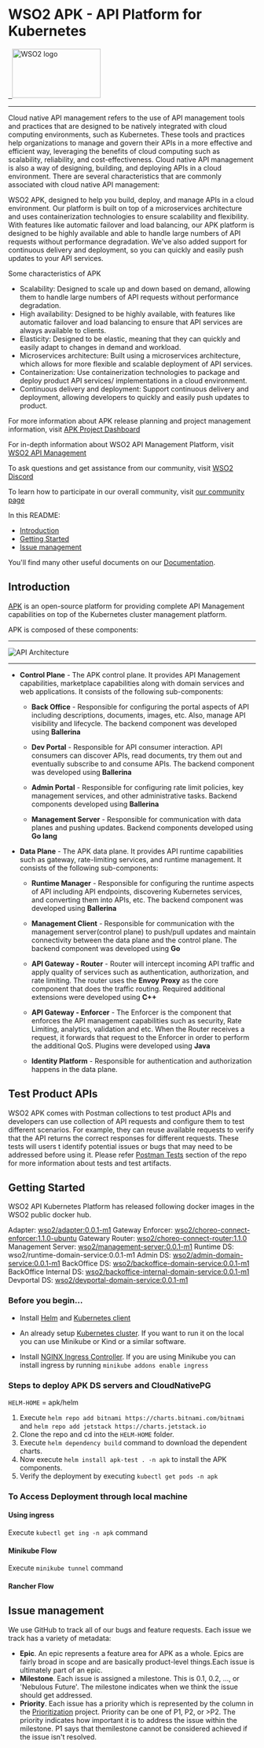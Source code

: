 # WSO2 APK - API Platform for Kubernetes

<a href="https://wso2.com/">  <img src="https://raw.githubusercontent.com/wso2/apk/main/logo/wso2-logo.png" alt="WSO2 logo" title="WSO2" height="100" width="180" /></a>

---
Cloud native API management refers to the use of API management tools and practices that are designed to be natively integrated with cloud computing environments, such as Kubernetes. These tools and practices help organizations to manage and govern their APIs in a more effective and efficient way, leveraging the benefits of cloud computing such as scalability, reliability, and cost-effectiveness.  Cloud native API management is also a way of designing, building, and deploying APIs in a cloud environment. There are several characteristics that are commonly associated with cloud native API management:

WSO2 APK, designed to help you build, deploy, and manage APIs in a cloud environment. Our platform is built on top of a microservices architecture and uses containerization technologies to ensure scalability and flexibility. With features like automatic failover and load balancing, our APK platform is designed to be highly available and able to handle large numbers of API requests without performance degradation. We've also added support for continuous delivery and deployment, so you can quickly and easily push updates to your API services.


Some characteristics of APK
- Scalability: Designed to scale up and down based on demand, allowing them to handle large numbers of API requests without performance degradation.
- High availability: Designed to be highly available, with features like automatic failover and load balancing to ensure that API services are always available to clients.
- Elasticity: Designed to be elastic, meaning that they can quickly and easily adapt to changes in demand and workload.
- Microservices architecture: Built using a microservices architecture, which allows for more flexible and scalable deployment of API services.
- Containerization: Use containerization technologies to package and deploy product API services/ implementations in a cloud environment.
- Continuous delivery and deployment: Support continuous delivery and deployment, allowing developers to quickly and easily push updates to product.



For more information about APK release planning and project management information, visit [APK Project Dashboard](https://github.com/orgs/wso2/projects/80/)

For in-depth information about WSO2 API Management Platform, visit [WSO2 API Management](https://wso2.com/api-manager/)

To ask questions and get assistance from our community, visit [WSO2 Discord](https://discord.com/invite/Xa5VubmThw?utm_source=wso2-dev&utm_medium=link&utm_campaign=wso2-dev_link_from-dev-homepage_221002)

To learn how to participate in our overall community, visit [our community page](https://wso2.com/community/)

In this README:
- [Introduction](#introduction)
- [Getting Started](#getting-started)
- [Issue management](#issue-management)

You'll find many other useful documents on our [Documentation](https://wso2.com/documentation/).
## Introduction
[APK](https://github.com/wso2/apk) is an open-source platform for providing complete API Management capabilities on top of the Kubernetes cluster management platform.

APK is composed of these components:

___

<img src="https://raw.githubusercontent.com/wso2/apk/main/logo/architecture.png" alt="API Architecture" title="APKArchitecture" />

___

- **Control Plane** - The APK control plane. It provides API Management capabilities, marketplace capabilities along with domain services and web applications. It consists of the following sub-components:

   - **Back Office** - Responsible for configuring the portal aspects of API including descriptions, documents, images, etc. Also, manage API visibility and lifecycle. The backend component was developed using **Ballerina**

   - **Dev Portal** - Responsible for API consumer interaction. API consumers can discover APIs, read documents, try them out and eventually subscribe to and consume APIs. The backend component was developed using **Ballerina**
  
   - **Admin Portal** - Responsible for configuring rate limit policies, key management services, and other administrative tasks. Backend components developed using **Ballerina**
  
   - **Management Server** - Responsible for communication with data planes and pushing updates. Backend components developed using **Go lang** 

- **Data Plane** - The APK data plane. It provides API runtime capabilities such as gateway, rate-limiting services, and runtime management. It consists of the following sub-components:
  
   - **Runtime Manager** - Responsible for configuring the runtime aspects of API including API endpoints, discovering Kubernetes services, and converting them into APIs, etc. The backend component was developed using **Ballerina**
  
   - **Management Client** - Responsible for communication with the management server(control plane) to push/pull updates and maintain connectivity between the data plane and the control plane. The backend component was developed using **Go** 
  
   - **API Gateway - Router** - Router will intercept incoming API traffic and apply quality of services such as authentication, authorization, and rate limiting. The router uses the **Envoy Proxy** as the core component that does the traffic routing. Required additional extensions were developed using **C++**

   - **API Gateway - Enforcer** - The Enforcer is the component that enforces the API management capabilities such as security, Rate Limiting, analytics, validation and etc. When the Router receives a request, it forwards that request to the Enforcer in order to perform the additional QoS. Plugins were developed using **Java** 
 
   - **Identity Platform** - Responsible for authentication and authorization happens in the data plane.

## Test Product APIs
WSO2 APK comes with Postman collections to test product APIs and developers can use collection of API requests and configure them to test different scenarios. For example, they can reuse available requests to verify that the API returns the correct responses for different requests.
These tests will users t identify potential issues or bugs that may need to be addressed before using it. 
Please refer [Postman Tests](https://github.com/wso2/apk/tree/main/test/postman-tests) section of the repo for more information about tests and test artifacts.

## Getting Started

WSO2 API Kubernetes Platform has released following docker images in the WSO2 public docker hub.

Adapter: [wso2/adapter:0.0.1-m1](https://hub.docker.com/r/wso2/adapter)
Gateway Enforcer: [wso2/choreo-connect-enforcer:1.1.0-ubuntu](https://hub.docker.com/r/wso2/choreo-connect-enforcer)
Gatewary Router: [wso2/choreo-connect-router:1.1.0](https://hub.docker.com/r/wso2/choreo-connect-router)
Management Server: [wso2/management-server:0.0.1-m1](https://hub.docker.com/r/wso2/management-server)
Runtime DS: wso2/runtime-domain-service:0.0.1-m1
Admin DS: [wso2/admin-domain-service:0.0.1-m1](https://hub.docker.com/r/wso2/admin-domain-service)
BackOffice DS: [wso2/backoffice-domain-service:0.0.1-m1](https://hub.docker.com/r/wso2/backoffice-domain-service)
BackOffice Internal DS: [wso2/backoffice-internal-domain-service:0.0.1-m1](https://hub.docker.com/r/wso2/backoffice-internal-domain-service)
Devportal DS: [wso2/devportal-domain-service:0.0.1-m1](https://hub.docker.com/r/wso2/devportal-domain-service)

### Before you begin...

* Install [Helm](https://helm.sh/docs/intro/install/)
  and [Kubernetes client](https://kubernetes.io/docs/tasks/tools/install-kubectl/) <br>

* An already setup [Kubernetes cluster](https://kubernetes.io/docs/setup). If you want to run it on the local you can use Minikube or Kind or a similar software.<br>

* Install [NGINX Ingress Controller](https://kubernetes.github.io/ingress-nginx/deploy/). If you are using Minikube you can install ingress by running ```minikube addons enable ingress```<br>

### Steps to deploy APK DS servers and CloudNativePG

```HELM-HOME``` = apk/helm

1. Execute ``` helm repo add bitnami https://charts.bitnami.com/bitnami ``` and ```helm repo add jetstack https://charts.jetstack.io```
2. Clone the repo and cd into the ```HELM-HOME``` folder.
3. Execute ``` helm dependency build ``` command to download the dependent charts.
4. Now execute ```helm install apk-test . -n apk``` to install the APK components.
5. Verify the deployment by executing ```kubectl get pods -n apk```

### To Access Deployment through local machine

#### Using ingress
   Execute ``` kubectl get ing -n apk ``` command

#### Minikube Flow
   Execute ``` minikube tunnel ``` command

#### Rancher Flow

## Issue management
We use GitHub to track all of our bugs and feature requests. Each issue we track has a variety of metadata:
- **Epic**. An epic represents a feature area for APK as a whole. Epics are fairly broad in scope and are basically product-level things.Each issue is ultimately part of an epic.
- **Milestone**. Each issue is assigned a milestone. This is 0.1, 0.2, ..., or 'Nebulous Future'. The milestone indicates when we think the issue should get addressed.
- **Priority**. Each issue has a priority which is represented by the column in the [Prioritization]() project. Priority can be one of P1, P2, or >P2. The priority indicates how important it is to address the issue within the milestone. P1 says that themilestone cannot be considered achieved if the issue isn't resolved.

